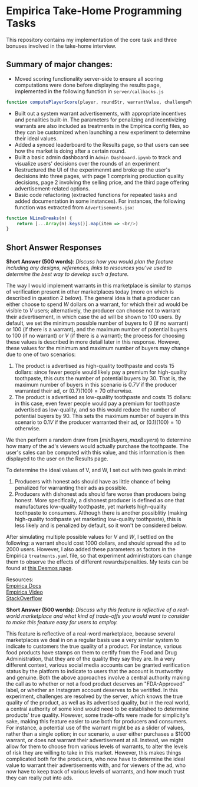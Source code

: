 # Empirica Take-Home Programming Tasks

This repository contains my implementation of the core task and three bonuses involved in the take-home interview.

## Summary of major changes:
* Moved scoring functionality server-side to ensure all scoring computations were done before displaying the results page, implemented in the following function in `server/callbacks.js`
```js
function computePlayerScore(player, roundStr, warrantValue, challengeProbability)
```
* Built out a system warrant advertisements, with appropriate incentives and penalities built-in. The parameters for penalizing and incentivizing warrants are also included as treatments in the Empirica config files, so they can be customized when launching a new experiment to determine their ideal values.
* Added a synced leaderboard to the Results page, so that users can see how the market is doing after a certain round.
* Built a basic admin dashboard in `Admin Dashboard.ipynb` to track and visualize users' decisions over the rounds of an experiment
* Restructured the UI of the experimenmt and broke up the user's decisions into three pages, with page 1 comprising production quality decisions, page 2 involving the selling price, and the third page offering advertisement-related options.
* Basic code refactoring (extracted functions for repeated tasks and added documentation in some instances). For instances, the following function was extracted from `Advertisements.jsx`:
```js
function NLineBreaks(n) {
    return [...Array(n).keys()].map(item => <br/>)
}
```

## Short Answer Responses
**Short Answer (500 words)**: *Discuss how you would plan the feature including any designs, references, links to resources you’ve used to determine the best way to develop such a feature.*<br/>

The way I would implement warrants in this marketplace is similar to stamps of verification present in other marketplaces today (more on which is described in question 2 below). The general idea is that a producer can either choose to spend $W$ dollars on a warrant, for which their ad would be visible to $V$ users; alternatively, the producer can choose not to warrant their advertisement, in which case the ad will be shown to $100$ users. By default, we set the minimum possible number of buyers to $0$ (if no warrant) or $100$ (if there is a warrant), and the maximum number of potential buyers to $100$ (if no warrant) or $V$ (if there is a warrant); the process for choosing these values is described in more detail later in this response. However, these values for the minimum and maximum number of buyers may change due to one of two scenarios:
1. The product is advertised as high-quality toothpaste and costs $15$ dollars: since fewer people would likely pay a premium for high-quality toothpaste, this cuts the number of potential buyers by $30%$. That is, the maximum number of buyers in this scenario is $0.7V$ if the producer warranted their ad, or $(0.7)(100)=70$ otherwise.
2. The product is advertised as low-quality toothpaste and costs $15$ dollars: in this case, even fewer people would pay a premium for toothpaste advertised as low-quality, and so this would reduce the number of potential buyers by $90%$. This sets the maximum number of buyers in this scenario to $0.1V$ if the producer warranted their ad, or $(0.1)(100)=10$ otherwise.

We then perform a random draw from $[minBuyers, maxBuyers)$ to determine how many of the ad's viewers would actually purchase the toothpaste. The user's sales can be computed with this value, and this information is then displayed to the user on the Results page.

To determine the ideal values of V, and W, I set out with two goals in mind:
1. Producers with honest ads should have as little chance of being penalized for warranting their ads as possible.
2. Producers with dishonest ads should fare worse than producers being honest. More specifically, a dishonest producer is defined as one that manufactures low-quality toothpaste, yet markets high-quality toothpaste to consumers. Although there is another possiblitiy (making high-quality toothpaste yet marketing low-quality toothpaste), this is less likely and is penalized by default, so it won't be considered below.

After simulating multiple possible values for $V$ and $W$, I settled on the following: a warrant should cost $1000$ dollars, and should spread the ad to $2000$ users. However, I also added these parameters as factors in the Empirica `treatments.yaml` file, so that experiment administrators can change them to observe the effects of different rewards/penalties. My tests can be found at [this Desmos page](https://www.desmos.com/calculator/3pqruvoplp).

Resources:<br>
[Empirica Docs](https://docs.empirica.ly/tutorials/beginner-experiment-prisoners-dilemma)<br>
[Empirica Video](https://www.youtube.com/watch?v=1CiAwk-yrt8&pp=ygUIZW1waXJpY2E%3D)<br>
[StackOverflow](https://stackoverflow.com)<br>

**Short Answer (500 words)**: *Discuss why this feature is reflective of a real-world marketplace and what kind of trade-offs you would want to consider to make this feature easy for users to employ.*<br/>

This feature is reflective of a real-word marketplace, because several marketplaces we deal in on a regular basis use a very similar system to indicate to customers the true quality of a product. For instance, various food products have stamps on them to certify from the Food and Drug Administration, that they are of the quality they say they are. In a very different context, various social media accounts can be granted verification status by the platform to indicate to users that the account is trustworthy and genuine. Both the above approaches involve a central authority making the call as to whether or not a food product deserves an "FDA-Approved" label, or whether an Instagram account deserves to be veritifed. In this experiment, challenges are resolved by the server, which knows the true quality of the product, as well as its advertised quality, but in the real world, a central authority of some kind would need to be established to determine products' true quality. However, some trade-offs were made for simplicity's sake, making this feature easier to use both for producers and consumers. For instance, a potential use of the warrant might be as a slider of values, rather than a single option; in our scenario, a user either purchases a $1000 warrant, or does not warrant their advertisement at all. Instead, we might allow for them to choose from various levels of warrants, to alter the levels of risk they are willing to take in this market. However, this makes things complicated both for the producers, who now have to determine the ideal value to warrant their advertisements with, and for viewers of the ad, who now have to keep track of various levels of warrants, and how much trust they can really put into ads.
